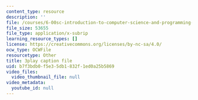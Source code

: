 ```yaml
---
content_type: resource
description: ''
file: /courses/6-00sc-introduction-to-computer-science-and-programming-spring-2011/b7f3bdb0f5e35db1832f1ed0a25b5869_7BpomdjZ_Os.vtt
file_size: 53655
file_type: application/x-subrip
learning_resource_types: []
license: https://creativecommons.org/licenses/by-nc-sa/4.0/
ocw_type: OCWFile
resourcetype: Other
title: 3play caption file
uid: b7f3bdb0-f5e3-5db1-832f-1ed0a25b5869
video_files:
  video_thumbnail_file: null
video_metadata:
  youtube_id: null
---
```

